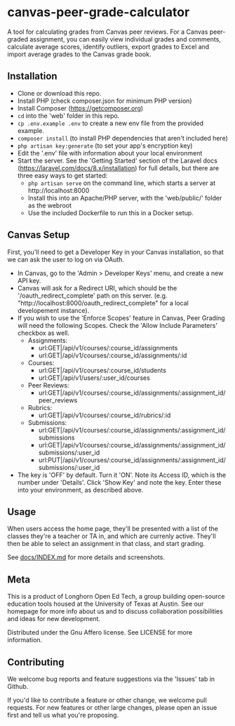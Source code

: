 # canvas-peer-grade-calculator
A tool for calculating grades from Canvas peer reviews.  For a Canvas peer-graded assignment, you can easily view individual grades and comments, calculate average scores, identify outliers, export grades to Excel and import average grades to the Canvas grade book.

## Installation
* Clone or download this repo.
* Install PHP (check composer.json for minimum PHP version)
* Install Composer (https://getcomposer.org)
* `cd` into the 'web' folder in this repo.
* `cp .env.example .env` to create a new env file from the provided example.
* `composer install` (to install PHP dependencies that aren't included here)
* `php artisan key:generate` (to set your app's encryption key)
* Edit the '.env' file with information about your local environment
* Start the server.  See the 'Getting Started' section of the Laravel docs (https://laravel.com/docs/8.x/installation) for full details, but there are three easy ways to get started:
    * `php artisan serve` on the command line, which starts a server at http://localhost:8000
    * Install this into an Apache/PHP server, with the 'web/public/' folder as the webroot
    * Use the included Dockerfile to run this in a Docker setup.

## Canvas Setup
First, you'll need to get a Developer Key in your Canvas installation, so that we can ask the user to log on via OAuth.
* In Canvas, go to the 'Admin > Developer Keys' menu, and create a new API key.
* Canvas will ask for a Redirect URI, which should be the '/oauth_redirect_complete' path on this server.  (e.g. "http://localhost:8000/oauth_redirect_complete" for a local developement instance).
* If you wish to use the 'Enforce Scopes' feature in Canvas, Peer Grading will need the following Scopes.  Check the 'Allow Include Parameters' checkbox as well.
    * Assignments:
        * url:GET|/api/v1/courses/:course_id/assignments
        * url:GET|/api/v1/courses/:course_id/assignments/:id
    * Courses:
        * url:GET|/api/v1/courses/:course_id/students
        * url:GET|/api/v1/users/:user_id/courses
    * Peer Reviews:
        * url:GET|/api/v1/courses/:course_id/assignments/:assignment_id/peer_reviews
    * Rubrics:
        * url:GET|/api/v1/courses/:course_id/rubrics/:id
    * Submissions:
        * url:GET|/api/v1/courses/:course_id/assignments/:assignment_id/submissions
        * url:GET|/api/v1/courses/:course_id/assignments/:assignment_id/submissions/:user_id
        * url:PUT|/api/v1/courses/:course_id/assignments/:assignment_id/submissions/:user_id
* The key is 'OFF' by default.  Turn it 'ON'.  Note its Access ID, which is the number under 'Details'.  Click 'Show Key' and note the key.  Enter these into your environment, as described above.

## Usage
When users access the home page, they'll be presented with a list of the classes they're a teacher or TA in, and which are currenly active.  They'll then be able to select an assignment in that class, and start grading.

See [docs/INDEX.md](docs/INDEX.md) for more details and screenshots.

## Meta
This is a product of Longhorn Open Ed Tech, a group building open-source education tools housed at the University of Texas at Austin. See our homepage for more info about us and to discuss collaboration possibilities and ideas for new development.

Distributed under the Gnu Affero license. See LICENSE for more information.

## Contributing
We welcome bug reports and feature suggestions via the 'Issues' tab in Github.

If you'd like to contribute a feature or other change, we welcome pull requests. For new features or other large changes, please open an issue first and tell us what you're proposing.
